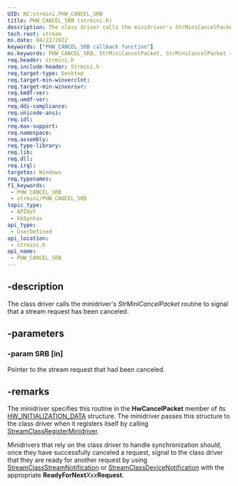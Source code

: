 ```yaml
---
UID: NC:strmini.PHW_CANCEL_SRB
title: PHW_CANCEL_SRB (strmini.h)
description: The class driver calls the minidriver's StrMiniCancelPacket routine to signal that a stream request has been canceled.
tech.root: stream
ms.date: 04/22/2022
keywords: ["PHW_CANCEL_SRB callback function"]
ms.keywords: PHW_CANCEL_SRB, StrMiniCancelPacket, StrMiniCancelPacket routine [Streaming Media Devices], stream.strminicancelpacket, strmini-routines_976ab3d0-d8aa-4121-a0a8-b37d08a07219.xml, strmini/StrMiniCancelPacket
req.header: strmini.h
req.include-header: Strmini.h
req.target-type: Desktop
req.target-min-winverclnt: 
req.target-min-winversvr: 
req.kmdf-ver: 
req.umdf-ver: 
req.ddi-compliance: 
req.unicode-ansi: 
req.idl: 
req.max-support: 
req.namespace: 
req.assembly: 
req.type-library: 
req.lib: 
req.dll: 
req.irql: 
targetos: Windows
req.typenames: 
f1_keywords:
 - PHW_CANCEL_SRB
 - strmini/PHW_CANCEL_SRB
topic_type:
 - APIRef
 - kbSyntax
api_type:
 - UserDefined
api_location:
 - strmini.h
api_name:
 - PHW_CANCEL_SRB
---
```


## -description

The class driver calls the minidriver's *StrMiniCancelPacket* routine to signal that a stream request has been canceled.

## -parameters

### -param SRB [in]

Pointer to the stream request that had been canceled.

## -remarks

The minidriver specifies this routine in the **HwCancelPacket** member of its [HW_INITIALIZATION_DATA](/windows-hardware/drivers/ddi/strmini/ns-strmini-_hw_initialization_data) structure. The minidriver passes this structure to the class driver when it registers itself by calling [StreamClassRegisterMinidriver](/windows-hardware/drivers/ddi/strmini/nf-strmini-streamclassregisteradapter).

Minidrivers that rely on the class driver to handle synchronization should, once they have successfully canceled a request, signal to the class driver that they are ready for another request by using [StreamClassStreamNotification](/windows-hardware/drivers/ddi/strmini/nf-strmini-streamclassstreamnotification) or [StreamClassDeviceNotification](/windows-hardware/drivers/ddi/strmini/nf-strmini-streamclassdevicenotification) with the appropriate **ReadyForNext***Xxx***Request**.
